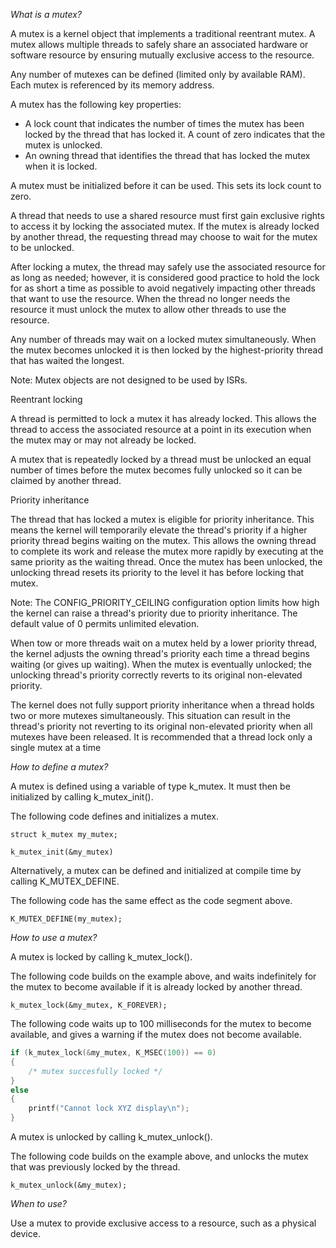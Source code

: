*What is a mutex?*

A mutex is a kernel object that implements a traditional reentrant mutex. A mutex allows multiple threads to safely share an associated hardware or software resource by ensuring mutually exclusive access to the resource.

Any number of mutexes can be defined (limited only by available RAM). Each mutex is referenced by its memory address.

A mutex has the following key properties:
- A lock count that indicates the number of times the mutex has been locked by the thread that has locked it. A count of zero indicates that the mutex is unlocked.
- An owning thread that identifies the thread that has locked the mutex when it is locked.

A mutex must be initialized before it can be used. This sets its lock count to zero.

A thread that needs to use a shared resource must first gain exclusive rights to access it by locking the associated mutex. If the mutex is already locked by another thread, the requesting thread may choose to wait for the mutex to be unlocked. 

After locking a mutex, the thread may safely use the associated resource for as long as needed; however, it is considered good practice to hold the lock for as short a time as possible to avoid negatively impacting other threads that want to use the resource. When the thread no longer needs the resource it must unlock the mutex to allow other threads to use the resource.

Any number of threads may wait on a locked mutex simultaneously. When the mutex becomes unlocked it is then locked by the highest-priority thread that has waited the longest.

Note: Mutex objects are not designed to be used by ISRs.

Reentrant locking

A thread is permitted to lock a mutex it has already locked. This allows the thread to access the associated resource at a point in its execution when the mutex may or may not already be locked.

A mutex that is repeatedly locked by a thread must be unlocked an equal number of times before the mutex becomes fully unlocked so it can be claimed by another thread.

Priority inheritance

The thread that has locked a mutex is eligible for priority inheritance. This means the kernel will temporarily elevate the thread's priority if a higher priority thread begins waiting on the mutex. This allows the owning thread to complete its work and release the mutex more rapidly by executing at the same priority as the waiting thread. Once the mutex has been unlocked, the unlocking thread resets its priority to the level it has before locking that mutex. 

Note: The CONFIG_PRIORITY_CEILING configuration option limits how high the kernel can raise a thread's priority due to priority inheritance. The default value of 0 permits unlimited elevation.

When tow or more threads wait on a mutex held by a lower priority thread, the kernel adjusts the owning thread's priority each time a thread begins waiting (or gives up waiting). When the mutex is eventually unlocked; the unlocking thread's priority correctly reverts to its original non-elevated priority. 

The kernel does not fully support priority inheritance when a thread holds two or more mutexes simultaneously. This situation can result in the thread's priority not reverting to its original non-elevated priority when all mutexes have been released. It is recommended that a thread lock only a single mutex at a time

*How to define a mutex?*

A mutex is defined using a variable of type k_mutex. It must then be initialized by calling k_mutex_init().

The following code defines and initializes a mutex.

```
struct k_mutex my_mutex;

k_mutex_init(&my_mutex)
```

Alternatively, a mutex can be defined and initialized at compile time by calling K_MUTEX_DEFINE.

The following code has the same effect as the code segment above.

```
K_MUTEX_DEFINE(my_mutex);
```

*How to use a mutex?*

A mutex is locked by calling k_mutex_lock().

The following code builds on the example above, and waits indefinitely for the mutex to become available if it is already locked by another thread.

```
k_mutex_lock(&my_mutex, K_FOREVER);
```

The following code waits up to 100 milliseconds for the mutex to become available, and gives a warning if the mutex does not become available.

```c
if (k_mutex_lock(&my_mutex, K_MSEC(100)) == 0)
{
    /* mutex succesfully locked */
}
else
{
    printf("Cannot lock XYZ display\n");
}
```

A mutex is unlocked by calling k_mutex_unlock().

The following code builds on the example above, and unlocks the mutex that was previously locked by the thread.

```
k_mutex_unlock(&my_mutex);
```

*When to use?*

Use a mutex to provide exclusive access to a resource, such as a physical device.